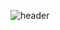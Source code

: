 ![header](https://capsule-render.vercel.app/api?type=Waving&color=auto&height=300&section=header&text=Programming%20Language&fontSize=80)
